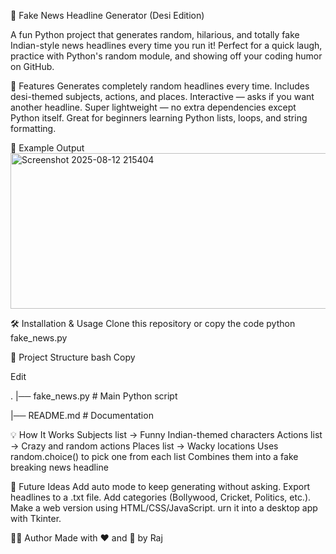 📰 Fake News Headline Generator (Desi Edition)

A fun Python project that generates random, hilarious, and totally fake Indian-style news headlines every time you run it!
Perfect for a quick laugh, practice with Python's random module, and showing off your coding humor on GitHub.

🚀 Features
Generates completely random headlines every time.
Includes desi-themed subjects, actions, and places.
Interactive — asks if you want another headline.
Super lightweight — no extra dependencies except Python itself.
Great for beginners learning Python lists, loops, and string formatting.

📸 Example Output
<img width="1098" height="249" alt="Screenshot 2025-08-12 215404" src="https://github.com/user-attachments/assets/56c41c24-56a0-4286-bb90-6e7ba587c569" />


🛠 Installation & Usage
Clone this repository or copy the code 
python fake_news.py


📂 Project Structure
bash
Copy

Edit

.
|── fake_news.py   # Main Python script

|── README.md      # Documentation


💡 How It Works
Subjects list → Funny Indian-themed characters
Actions list → Crazy and random actions
Places list → Wacky locations
Uses random.choice() to pick one from each list
Combines them into a fake breaking news headline

🎯 Future Ideas
Add auto mode to keep generating without asking.
Export headlines to a .txt file.
Add categories (Bollywood, Cricket, Politics, etc.).
Make a web version using HTML/CSS/JavaScript.
urn it into a desktop app with Tkinter.



🧑‍💻 Author
Made with ❤️ and 🤣 by Raj
